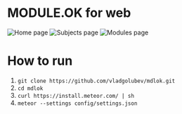 # MODULE.OK for web
![Home page](http://i.imgur.com/944QaxN.png)
![Subjects page](http://i.imgur.com/VLj0KLV.png)
![Modules page](http://i.imgur.com/1Lz3cJs.png)

# How to run
1. `git clone https://github.com/vladgolubev/mdlok.git`
2. `cd mdlok`
3. `curl https://install.meteor.com/ | sh`
4. `meteor --settings config/settings.json`
